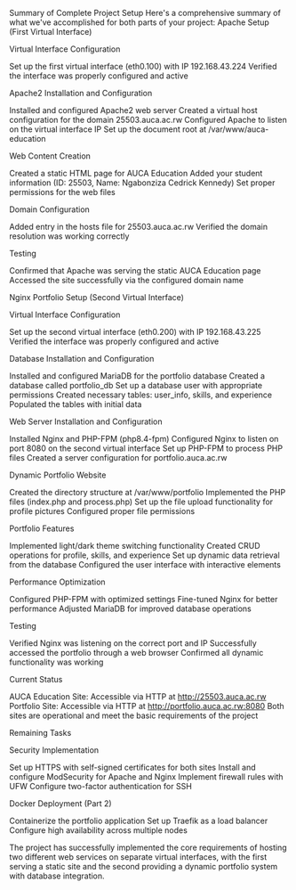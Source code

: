 Summary of Complete Project Setup
Here's a comprehensive summary of what we've accomplished for both parts of your project:
Apache Setup (First Virtual Interface)

Virtual Interface Configuration

Set up the first virtual interface (eth0.100) with IP 192.168.43.224
Verified the interface was properly configured and active


Apache2 Installation and Configuration

Installed and configured Apache2 web server
Created a virtual host configuration for the domain 25503.auca.ac.rw
Configured Apache to listen on the virtual interface IP
Set up the document root at /var/www/auca-education


Web Content Creation

Created a static HTML page for AUCA Education
Added your student information (ID: 25503, Name: Ngabonziza Cedrick Kennedy)
Set proper permissions for the web files


Domain Configuration

Added entry in the hosts file for 25503.auca.ac.rw
Verified the domain resolution was working correctly


Testing

Confirmed that Apache was serving the static AUCA Education page
Accessed the site successfully via the configured domain name



Nginx Portfolio Setup (Second Virtual Interface)

Virtual Interface Configuration

Set up the second virtual interface (eth0.200) with IP 192.168.43.225
Verified the interface was properly configured and active


Database Installation and Configuration

Installed and configured MariaDB for the portfolio database
Created a database called portfolio_db
Set up a database user with appropriate permissions
Created necessary tables: user_info, skills, and experience
Populated the tables with initial data


Web Server Installation and Configuration

Installed Nginx and PHP-FPM (php8.4-fpm)
Configured Nginx to listen on port 8080 on the second virtual interface
Set up PHP-FPM to process PHP files
Created a server configuration for portfolio.auca.ac.rw


Dynamic Portfolio Website

Created the directory structure at /var/www/portfolio
Implemented the PHP files (index.php and process.php)
Set up the file upload functionality for profile pictures
Configured proper file permissions


Portfolio Features

Implemented light/dark theme switching functionality
Created CRUD operations for profile, skills, and experience
Set up dynamic data retrieval from the database
Configured the user interface with interactive elements


Performance Optimization

Configured PHP-FPM with optimized settings
Fine-tuned Nginx for better performance
Adjusted MariaDB for improved database operations


Testing

Verified Nginx was listening on the correct port and IP
Successfully accessed the portfolio through a web browser
Confirmed all dynamic functionality was working



Current Status

AUCA Education Site: Accessible via HTTP at http://25503.auca.ac.rw
Portfolio Site: Accessible via HTTP at http://portfolio.auca.ac.rw:8080
Both sites are operational and meet the basic requirements of the project

Remaining Tasks

Security Implementation

Set up HTTPS with self-signed certificates for both sites
Install and configure ModSecurity for Apache and Nginx
Implement firewall rules with UFW
Configure two-factor authentication for SSH


Docker Deployment (Part 2)

Containerize the portfolio application
Set up Traefik as a load balancer
Configure high availability across multiple nodes



The project has successfully implemented the core requirements of hosting two different web services on
separate virtual interfaces, with the first serving a static site and the second providing a dynamic portfolio 
system with database integration.
